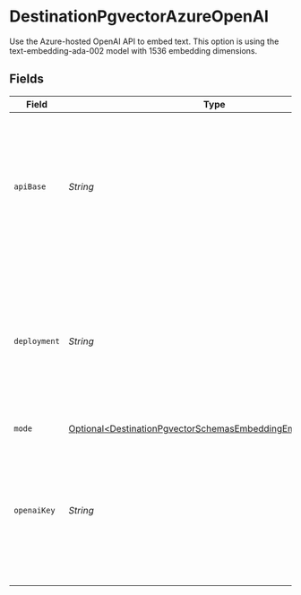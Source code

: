 # DestinationPgvectorAzureOpenAI

Use the Azure-hosted OpenAI API to embed text. This option is using the text-embedding-ada-002 model with 1536 embedding dimensions.


## Fields

| Field                                                                                                                                  | Type                                                                                                                                   | Required                                                                                                                               | Description                                                                                                                            | Example                                                                                                                                |
| -------------------------------------------------------------------------------------------------------------------------------------- | -------------------------------------------------------------------------------------------------------------------------------------- | -------------------------------------------------------------------------------------------------------------------------------------- | -------------------------------------------------------------------------------------------------------------------------------------- | -------------------------------------------------------------------------------------------------------------------------------------- |
| `apiBase`                                                                                                                              | *String*                                                                                                                               | :heavy_check_mark:                                                                                                                     | The base URL for your Azure OpenAI resource.  You can find this in the Azure portal under your Azure OpenAI resource                   | https://your-resource-name.openai.azure.com                                                                                            |
| `deployment`                                                                                                                           | *String*                                                                                                                               | :heavy_check_mark:                                                                                                                     | The deployment for your Azure OpenAI resource.  You can find this in the Azure portal under your Azure OpenAI resource                 | your-resource-name                                                                                                                     |
| `mode`                                                                                                                                 | [Optional\<DestinationPgvectorSchemasEmbeddingEmbeddingMode>](../../models/shared/DestinationPgvectorSchemasEmbeddingEmbeddingMode.md) | :heavy_minus_sign:                                                                                                                     | N/A                                                                                                                                    |                                                                                                                                        |
| `openaiKey`                                                                                                                            | *String*                                                                                                                               | :heavy_check_mark:                                                                                                                     | The API key for your Azure OpenAI resource.  You can find this in the Azure portal under your Azure OpenAI resource                    |                                                                                                                                        |